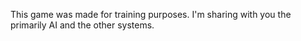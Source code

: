 This game was made for training purposes. I'm sharing with you the primarily AI and the other systems.
